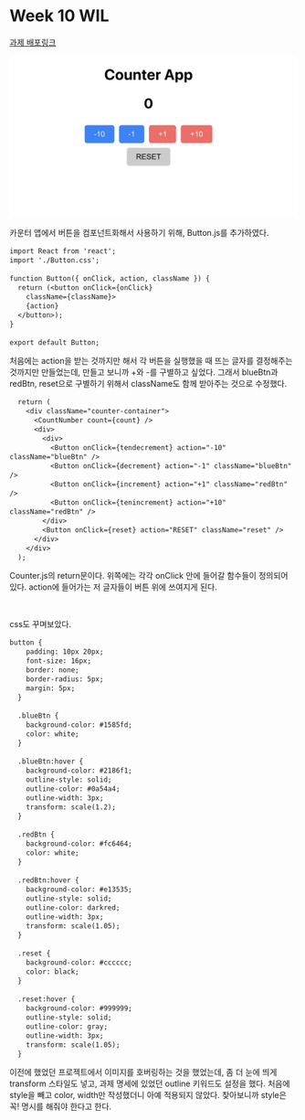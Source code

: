 # Week 10 WIL

[과제 배포링크](https://week10-gamma.vercel.app/)

![이미지](./image.png)


카운터 앱에서 버튼을 컴포넌트화해서 사용하기 위해, Button.js를 추가하였다.

~~~
import React from 'react';
import './Button.css';

function Button({ onClick, action, className }) {
  return (<button onClick={onClick} 
    className={className}>
    {action}
  </button>);
}

export default Button;
~~~

처음에는 action을 받는 것까지만 해서 각 버튼을 실행했을 때 뜨는 글자를 결정해주는 것까지만 만들었는데, 만들고 보니까 +와 -를 구별하고 싶었다.
그래서 blueBtn과 redBtn, reset으로 구별하기 위해서 className도 함께 받아주는 것으로 수정했다.

~~~
  return (
    <div className="counter-container">
      <CountNumber count={count} />
      <div>
        <div>
          <Button onClick={tendecrement} action="-10" className="blueBtn" />
          <Button onClick={decrement} action="-1" className="blueBtn" />
          <Button onClick={increment} action="+1" className="redBtn" />
          <Button onClick={tenincrement} action="+10" className="redBtn" />
        </div>
        <Button onClick={reset} action="RESET" className="reset" />
      </div>
    </div>
  );
~~~
Counter.js의 return문이다. 
위쪽에는 각각 onClick 안에 들어갈 함수들이 정의되어 있다. action에 들어가는 저 글자들이 버튼 위에 쓰여지게 된다.

<br />

css도 꾸며보았다.
~~~
button {
    padding: 10px 20px;
    font-size: 16px;
    border: none;
    border-radius: 5px;
    margin: 5px;
  }
  
  .blueBtn {
    background-color: #1585fd;
    color: white;
  }
  
  .blueBtn:hover {
    background-color: #2186f1;
    outline-style: solid;
    outline-color: #0a54a4;
    outline-width: 3px;
    transform: scale(1.2);
  }
  
  .redBtn {
    background-color: #fc6464;
    color: white;
  }
  
  .redBtn:hover {
    background-color: #e13535;
    outline-style: solid;
    outline-color: darkred;
    outline-width: 3px;
    transform: scale(1.05);
  }
  
  .reset {
    background-color: #cccccc; 
    color: black;
  }
  
  .reset:hover {
    background-color: #999999;
    outline-style: solid;
    outline-color: gray;
    outline-width: 3px;
    transform: scale(1.05);
  }
~~~

이전에 했었던 프로젝트에서 이미지를 호버링하는 것을 했었는데, 좀 더 눈에 띄게 transform 스타일도 넣고, 과제 명세에 있었던 outline 키워드도 설정을 했다. 처음에 style을 빼고 color, width만 작성했더니 아예 적용되지 않았다. 찾아보니까 style은 꼭! 명시를 해줘야 한다고 한다.